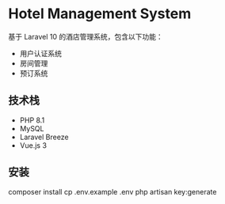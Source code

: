 # Hotel Management System

基于 Laravel 10 的酒店管理系统，包含以下功能：

- 用户认证系统
- 房间管理
- 预订系统

## 技术栈
- PHP 8.1
- MySQL
- Laravel Breeze
- Vue.js 3

## 安装
composer install
cp .env.example .env
php artisan key:generate